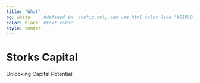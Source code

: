 ```yaml
---
title: "What"
bg: white     #defined in _config.yml, can use html color like '#010101'
color: black  #text color
style: center
---
```


# Storks Capital
Unlocking Capital Potential